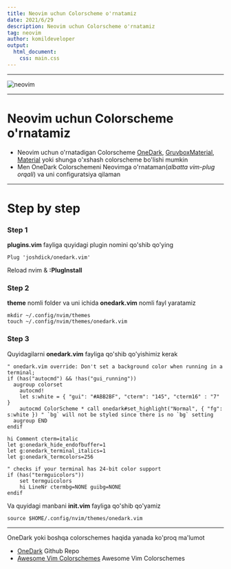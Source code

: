 ```yaml
---
title: Neovim uchun Colorscheme o'rnatamiz
date: 2021/6/29
description: Neovim uchun Colorscheme o'rnatamiz
tag: neovim
author: komildeveloper
output:
  html_document:
    css: main.css
---
```


---

![neovim](https://www.chrisatmachine.com/static/ff1c356d6a7f46604822f50919abcf83/5134e/neovim.png)

---

# Neovim uchun Colorscheme o'rnatamiz

- Neovim uchun o'rnatadigan Colorscheme [OneDark](https://github.com/joshdick/onedark.vim), [GruvboxMaterial](https://github.com/sainnhe/gruvbox-material), [Material](https://github.com/kaicataldo/material.vim) yoki shunga o'xshash colorscheme bo'lishi mumkin
- Men OneDark Colorschemeni Neovimga o'rnataman(_albatta vim-plug orqali_) va uni configuratsiya qilaman

---

# Step by step

### Step 1

**plugins.vim** fayliga quyidagi plugin nomini qo'shib qo'ying

```
Plug 'joshdick/onedark.vim'
```

Reload nvim & **:PlugInstall**

### Step 2

**theme** nomli folder va uni ichida **onedark.vim** nomli fayl yaratamiz

```
mkdir ~/.config/nvim/themes
touch ~/.config/nvim/themes/onedark.vim
```

### Step 3

Quyidagilarni **onedark.vim** fayliga qo'shib qo'yishimiz kerak

```
" onedark.vim override: Don't set a background color when running in a terminal;
if (has("autocmd") && !has("gui_running"))
  augroup colorset
    autocmd!
    let s:white = { "gui": "#ABB2BF", "cterm": "145", "cterm16" : "7" }
    autocmd ColorScheme * call onedark#set_highlight("Normal", { "fg": s:white }) " `bg` will not be styled since there is no `bg` setting
  augroup END
endif

hi Comment cterm=italic
let g:onedark_hide_endofbuffer=1
let g:onedark_terminal_italics=1
let g:onedark_termcolors=256

" checks if your terminal has 24-bit color support
if (has("termguicolors"))
    set termguicolors
    hi LineNr ctermbg=NONE guibg=NONE
endif
```

Va quyidagi manbani **init.vim** fayliga qo'shib qo'yamiz

```
source $HOME/.config/nvim/themes/onedark.vim
```

---

OneDark yoki boshqa colorschemes haqida yanada ko'proq ma'lumot

- [OneDark](https://github.com/joshdick/onedark.vim) Github Repo
- [Awesome Vim Colorschemes](https://github.com/rafi/awesome-vim-colorschemes) Awesome Vim Colorschemes
